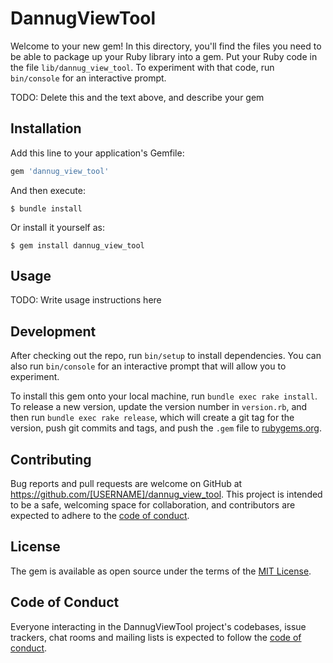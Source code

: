 # DannugViewTool

Welcome to your new gem! In this directory, you'll find the files you need to be able to package up your Ruby library into a gem. Put your Ruby code in the file `lib/dannug_view_tool`. To experiment with that code, run `bin/console` for an interactive prompt.

TODO: Delete this and the text above, and describe your gem

## Installation

Add this line to your application's Gemfile:

```ruby
gem 'dannug_view_tool'
```

And then execute:

    $ bundle install

Or install it yourself as:

    $ gem install dannug_view_tool

## Usage

TODO: Write usage instructions here

## Development

After checking out the repo, run `bin/setup` to install dependencies. You can also run `bin/console` for an interactive prompt that will allow you to experiment.

To install this gem onto your local machine, run `bundle exec rake install`. To release a new version, update the version number in `version.rb`, and then run `bundle exec rake release`, which will create a git tag for the version, push git commits and tags, and push the `.gem` file to [rubygems.org](https://rubygems.org).

## Contributing

Bug reports and pull requests are welcome on GitHub at https://github.com/[USERNAME]/dannug_view_tool. This project is intended to be a safe, welcoming space for collaboration, and contributors are expected to adhere to the [code of conduct](https://github.com/[USERNAME]/dannug_view_tool/blob/master/CODE_OF_CONDUCT.md).


## License

The gem is available as open source under the terms of the [MIT License](https://opensource.org/licenses/MIT).

## Code of Conduct

Everyone interacting in the DannugViewTool project's codebases, issue trackers, chat rooms and mailing lists is expected to follow the [code of conduct](https://github.com/[USERNAME]/dannug_view_tool/blob/master/CODE_OF_CONDUCT.md).
